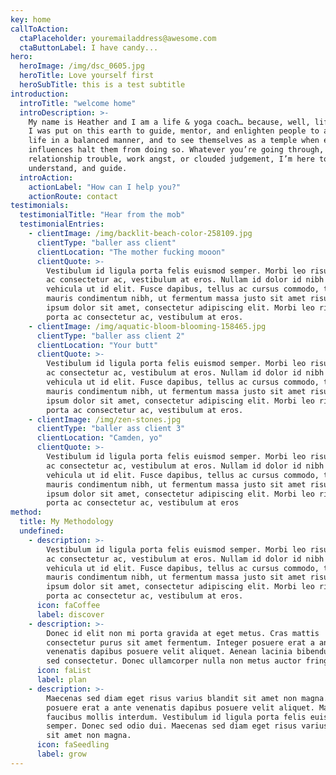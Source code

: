 ```yaml
---
key: home
callToAction:
  ctaPlaceholder: youremailaddress@awesome.com
  ctaButtonLabel: I have candy...
hero:
  heroImage: /img/dsc_0605.jpg
  heroTitle: Love yourself first
  heroSubTitle: this is a test subtitle
introduction:
  introTitle: "welcome home"
  introDescription: >-
    My name is Heather and I am a life & yoga coach… because, well, life right!
    I was put on this earth to guide, mentor, and enlighten people to approach
    life in a balanced manner, and to see themselves as a temple when external
    influences halt them from doing so. Whatever you’re going through, all be it
    relationship trouble, work angst, or clouded judgement, I’m here to listen,
    understand, and guide.
  introAction:
    actionLabel: "How can I help you?"
    actionRoute: contact
testimonials:
  testimonialTitle: "Hear from the mob"
  testimonialEntries:
    - clientImage: /img/backlit-beach-color-258109.jpg
      clientType: "baller ass client"
      clientLocation: "The mother fucking mooon"
      clientQuote: >-
        Vestibulum id ligula porta felis euismod semper. Morbi leo risus, porta
        ac consectetur ac, vestibulum at eros. Nullam id dolor id nibh ultricies
        vehicula ut id elit. Fusce dapibus, tellus ac cursus commodo, tortor
        mauris condimentum nibh, ut fermentum massa justo sit amet risus. Lorem
        ipsum dolor sit amet, consectetur adipiscing elit. Morbi leo risus,
        porta ac consectetur ac, vestibulum at eros.
    - clientImage: /img/aquatic-bloom-blooming-158465.jpg
      clientType: "baller ass client 2"
      clientLocation: "Your butt"
      clientQuote: >-
        Vestibulum id ligula porta felis euismod semper. Morbi leo risus, porta
        ac consectetur ac, vestibulum at eros. Nullam id dolor id nibh ultricies
        vehicula ut id elit. Fusce dapibus, tellus ac cursus commodo, tortor
        mauris condimentum nibh, ut fermentum massa justo sit amet risus. Lorem
        ipsum dolor sit amet, consectetur adipiscing elit. Morbi leo risus,
        porta ac consectetur ac, vestibulum at eros.
    - clientImage: /img/zen-stones.jpg
      clientType: "baller ass client 3"
      clientLocation: "Camden, yo"
      clientQuote: >-
        Vestibulum id ligula porta felis euismod semper. Morbi leo risus, porta
        ac consectetur ac, vestibulum at eros. Nullam id dolor id nibh ultricies
        vehicula ut id elit. Fusce dapibus, tellus ac cursus commodo, tortor
        mauris condimentum nibh, ut fermentum massa justo sit amet risus. Lorem
        ipsum dolor sit amet, consectetur adipiscing elit. Morbi leo risus,
        porta ac consectetur ac, vestibulum at eros
method:
  title: My Methodology
  undefined:
    - description: >-
        Vestibulum id ligula porta felis euismod semper. Morbi leo risus, porta
        ac consectetur ac, vestibulum at eros. Nullam id dolor id nibh ultricies
        vehicula ut id elit. Fusce dapibus, tellus ac cursus commodo, tortor
        mauris condimentum nibh, ut fermentum massa justo sit amet risus. Lorem
        ipsum dolor sit amet, consectetur adipiscing elit. Morbi leo risus,
        porta ac consectetur ac, vestibulum at eros.
      icon: faCoffee
      label: discover
    - description: >-
        Donec id elit non mi porta gravida at eget metus. Cras mattis
        consectetur purus sit amet fermentum. Integer posuere erat a ante
        venenatis dapibus posuere velit aliquet. Aenean lacinia bibendum nulla
        sed consectetur. Donec ullamcorper nulla non metus auctor fringilla.
      icon: faList
      label: plan
    - description: >-
        Maecenas sed diam eget risus varius blandit sit amet non magna. Integer
        posuere erat a ante venenatis dapibus posuere velit aliquet. Maecenas
        faucibus mollis interdum. Vestibulum id ligula porta felis euismod
        semper. Donec sed odio dui. Maecenas sed diam eget risus varius blandit
        sit amet non magna.
      icon: faSeedling
      label: grow
---
```

